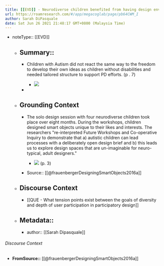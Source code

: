 ```yaml
---
title: [[EVD]] - Neurodiverse children benefited from having design environments tailored to them unique needs for structure and freedom [[@frauenbergerDesigningSmartObjects2016a]]
url: https://roamresearch.com/#/app/megacoglab/page/pb64CWM_I
author: Sarah DiPasquale
date: Sat Jun 26 2021 21:48:17 GMT+0800 (Malaysia Time)
---
```


- noteType:: [[EVD]]

    - ## Summary::

        - Children with Autism did not react the same way to the freedom to develop their own ideas as children without disabilities and needed tailored structure to support PD efforts. (p . 7)

            - ![](https://lh3.googleusercontent.com/7X3g34l9fFaY1wTJ2MRFRCCIruuMdHexUPbQD5JNn7i9pbD0U9m0jCbQRIOXu2I1PehtZd3n0rA2X7y6JIEkzsM5NaKGx242zFtTUE_BxoVyB_YzVRYCrn6eXWXrv1uK6ijLeBoS)

        - 

    - ## **Grounding Context**

        - The solo design session with four neurodiverse children took place over eight months. During the workshops, children designed smart objects unique to their likes and interests. The researchers "re-interpreted Future Workshops and Co-operative Inquiry to demonstrate that a) autistic children can lead processes with a deliberately open design brief and b) this leads us to explore design spaces that are un-imaginable for neuro-typical, adult designers."

            - ![](https://lh6.googleusercontent.com/BFWqhXmJEKI7D2fHxJuApm1eJEDyWYTC7No3n5Io0P7pSBIh-bedYQgaxJ6W00Z4uLF3t3mWerOoWivt7wY6Y3nRJhFDQNDPwb1NIwpn9eFMtyRWWXjypM9Ag6fzEbHbeK95a4vX) (p. 3)

        - Source:: [[@frauenbergerDesigningSmartObjects2016a]]

    - ## **Discourse Context**

        - [[QUE - What tension points exist between the goals of diversity and depth of user participation in participatory design]]

    - ## Metadata::

        - author:: [[Sarah Dipasquale]]

###### Discourse Context

- **FromSource::** [[@frauenbergerDesigningSmartObjects2016a]]
